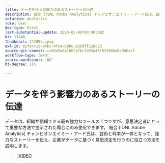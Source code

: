 ```yaml
---
title: データを伴う影響力のあるストーリーの伝達
description: 結合 [!DNL Adobe Analytics] チャンピオンエイミー・アード氏は、芸術と科学が一体となって、強力なストーリーを伝え、企業がデータに基づく意思決定を行うのに役立つ方法を説明します。
solution: Analytics
role: User
doc-type: Event
last-substantial-update: 2023-02-09T00:00:00Z
kt: 11848
thumbnail: 342096.jpeg
exl-id: 65fac416-e4bc-4fc4-89b6-836dff228c53
source-git-commit: ca06e5a8b1602a7bcfb83a43f529680a5a96bacf
workflow-type: tm+mt
source-wordcount: '88'
ht-degree: 11%

---
```


# データを伴う影響力のあるストーリーの伝達

データは、組織が信頼できる最も強力なツールの 1 つですが、意思決定者にとって重要な方法で提示された場合にのみ使用できます。 結合 [!DNL Adobe Analytics] チャンピオンエイミー・アード氏は、芸術と科学が一体となって、強力なストーリーを伝え、企業がデータに基づく意思決定を行うのに役立つ方法を説明します。

>[!VIDEO](https://video.tv.adobe.com/v/342096/?quality=12&learn=on)
